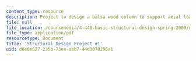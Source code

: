 ```yaml
---
content_type: resource
description: Project to design a balsa wood column to support axial load.
file: null
file_location: /coursemedia/4-440-basic-structural-design-spring-2009/d6e0e627235b73eeaeb744e3078296a1_MIT4_440s09_project01.pdf
file_type: application/pdf
resourcetype: Document
title: 'Structural Design Project #1'
uid: d6e0e627-235b-73ee-aeb7-44e3078296a1
---
```

